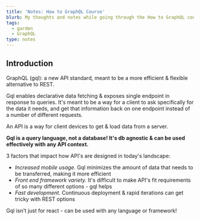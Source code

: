 ```yaml
---
title: 'Notes: How to GraphQL Course'
blurb: My thoughts and notes while going through the How to GraphQL course with my Party Corgi adventure club!
tags:
  - garden
  - GraphQL
type: notes
---
```


## Introduction

GraphQL (gql): a new API standard, meant to be a more efficient & flexible alternative to REST.

Gql enables declarative data fetching & exposes single endpoint in response to queries. It's meant to be a way for a client to ask specifically for the data it needs, and get that information back on one endpoint instead of a number of different requests.

An API is a way for client devices to get & load data from a server.

**Gql is a query language, not a database! It's db agnostic & can be used effectively with any API context.**

3 factors that impact how API's are designed in today's landscape:

- *Increased mobile usage.* Gql minimizes the amount of data that needs to be transferred, making it more efficient
- *Front end framework variety.* It's difficult to make API's fit requirements of so many different options - gql helps
- *Fast development.* Continuous deployment & rapid iterations can get tricky with REST options

Gql isn't just for react - can be used with any language or framework!
